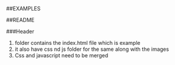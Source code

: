 ##EXAMPLES

##README

###Header 
1. folder contains the index.html file which is example
2. it also have css nd js folder for the same along with the images
3. Css and javascript need to be merged 

